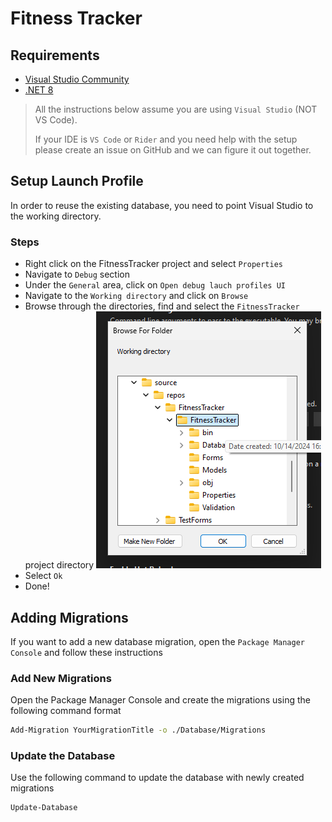 # Fitness Tracker

## Requirements

- [Visual Studio Community](https://visualstudio.microsoft.com)
- [.NET 8](https://dot.net)

> All the instructions below assume you are using `Visual Studio` (NOT VS Code).
>
> If your IDE is `VS Code` or `Rider` and you need help with the setup please create an issue on GitHub and we can figure it out together.

## Setup Launch Profile
In order to reuse the existing database, you need to point Visual Studio to the working directory.

### Steps

- Right click on the FitnessTracker project and select `Properties`
- Navigate to `Debug` section
- Under the `General` area, click on `Open debug lauch profiles UI`
- Navigate to the `Working directory` and click on `Browse`
- Browse through the directories, find and select the `FitnessTracker` project directory
  ![Sample image](./assets/launch-profile-working-directory.png)
- Select `Ok`
- Done!

## Adding Migrations

If you want to add a new database migration, open the `Package Manager Console` and follow these instructions 

### Add New Migrations

Open the Package Manager Console and create the migrations using the following command format

```sh
Add-Migration YourMigrationTitle -o ./Database/Migrations
```

### Update the Database

Use the following command to update the database with newly created migrations

```sh
Update-Database
```
